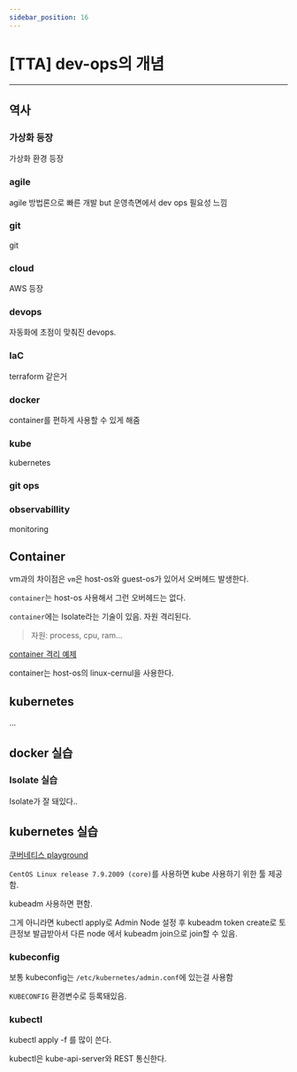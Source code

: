 ```yaml
---
sidebar_position: 16
---
```


# [TTA] dev-ops의 개념
---

## 역사

### 가상화 등장

가상화 환경 등장

### agile

agile 방법론으로 빠른 개발 but 운영측면에서 dev ops 필요성 느낌

### git

git 

### cloud

AWS 등장


### devops

자동화에 초점이 맞춰진 devops.

### IaC

terraform 같은거

### docker

container를 편하게 사용할 수 있게 해줌

### kube

kubernetes

### git ops

### observabillity

monitoring


## Container

vm과의 차이점은 `vm`은 host-os와 guest-os가 있어서 오버헤드 발생한다.

`container`는 host-os 사용해서 그런 오버헤드는 없다.

`container`에는 Isolate라는 기술이 있음. 자원 격리된다.

> 자원: process, cpu, ram...

[container 격리 예제](https://tech.kakaoenterprise.com/154)


container는 host-os의 linux-cernul을 사용한다.


## kubernetes

...


## docker 실습

### Isolate 실습

Isolate가 잘 돼있다..


## kubernetes 실습

[쿠버네티스 playground](https://labs.play-with-k8s.com/)

`CentOS Linux release 7.9.2009 (core)`를 사용하면 kube 사용하기 위한 툴 제공함.

kubeadm 사용하면 편함.

그게 아니라면 kubectl apply로 Admin Node 설정 후 kubeadm token create로 토큰정보 발급받아서 다른 node 에서 kubeadm join으로 join할 수 있음.

### kubeconfig

보통 kubeconfig는 `/etc/kubernetes/admin.conf`에 있는걸 사용함

`KUBECONFIG` 환경변수로 등록돼있음.

### kubectl

kubectl apply -f 를 많이 쓴다.

kubectl은 kube-api-server와 REST 통신한다.